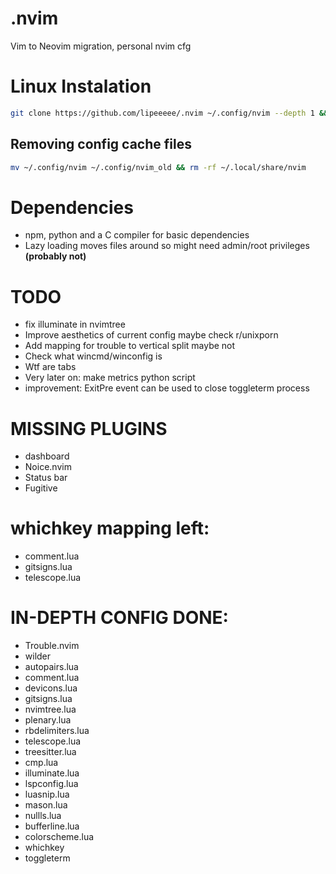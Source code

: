 # .nvim
Vim to Neovim migration,
personal nvim cfg

# Linux Instalation
```bash
git clone https://github.com/lipeeeee/.nvim ~/.config/nvim --depth 1 && nvim
```

## Removing config cache files
```bash
mv ~/.config/nvim ~/.config/nvim_old && rm -rf ~/.local/share/nvim
```

# Dependencies
- npm, python and a C compiler for basic dependencies
- Lazy loading moves files around so might need admin/root privileges **(probably not)**

# TODO 
- fix illuminate in nvimtree
- Improve aesthetics of current config maybe check r/unixporn
- Add mapping for trouble to vertical split maybe not
- Check what wincmd/winconfig is
- Wtf are tabs
- Very later on: make metrics python script
- improvement: ExitPre event can be used to close toggleterm process 

# MISSING PLUGINS
- dashboard
- Noice.nvim
- Status bar
- Fugitive

# whichkey mapping left:
- comment.lua
- gitsigns.lua
- telescope.lua

# IN-DEPTH CONFIG DONE:
- Trouble.nvim
- wilder
- autopairs.lua
- comment.lua
- devicons.lua
- gitsigns.lua
- nvimtree.lua
- plenary.lua
- rbdelimiters.lua
- telescope.lua
- treesitter.lua
- cmp.lua
- illuminate.lua
- lspconfig.lua
- luasnip.lua
- mason.lua
- nullls.lua
- bufferline.lua
- colorscheme.lua
- whichkey
- toggleterm

